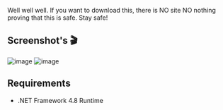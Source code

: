 Well well well. If you want to download this, there is NO site NO nothing proving that this is safe. Stay safe!

## Screenshot's 🎬

![image](https://github.com/Cryf0ryou/SynapseX/assets/164394857/e5d85d02-629b-485b-9431-3f7a84bd54dc)
![image](https://github.com/Cryf0ryou/SynapseX/assets/164394857/b7d88214-a8f8-4d7c-9721-e380983a6c71)

## Requirements
- .NET Framework 4.8 Runtime
